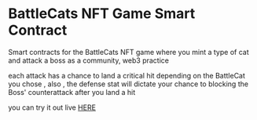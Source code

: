 # BattleCats NFT Game Smart Contract

Smart contracts for the BattleCats NFT game where you mint a type of cat and attack a boss as a community, web3 practice 

each attack has a chance to land a critical hit depending on the BattleCat you chose , also , the defense stat will dictate your chance to blocking the Boss' counterattack after you land a hit

you can try it out live [HERE](https://nft-game-starter-project.carlos-di.repl.co/)
